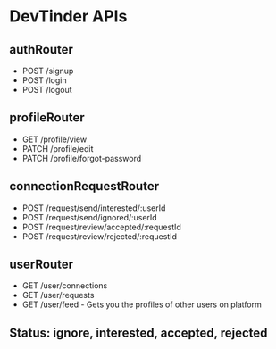 # DevTinder APIs

 ## authRouter
- POST /signup
- POST /login
- POST /logout


 ## profileRouter
- GET /profile/view
- PATCH /profile/edit
- PATCH /profile/forgot-password

 
 ##  connectionRequestRouter
- POST /request/send/interested/:userId
- POST /request/send/ignored/:userId
- POST /request/review/accepted/:requestId
- POST /request/review/rejected/:requestId

  
 ##  userRouter
- GET /user/connections
- GET /user/requests
- GET /user/feed - Gets you the profiles of other users on platform

 ## Status: ignore, interested, accepted, rejected
